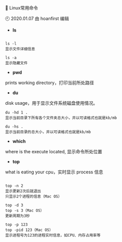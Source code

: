 🐾 Linux常用命令

🕘 2020.01.07 由 hoanfirst 编辑


- **ls**

```

ls -l
显示文件详细信息

ls -a
显示隐藏文件

```



- **pwd**

prints working directory，打印当前所处路径



- **du**

disk usage，用于显示文件系统磁盘使用情况。

```
du -hd 1 .
显示当前目录下所有各个文件夹总大小，并以可读格式也就是kb/mb

du -hs .
显示当前目录的总大小，并以可读格式也就是kb/mb

```



- **which**

where is the execute located, 显示命令所处位置



- **top**

what is eating your cpu，实时显示 process 信息

```

top -n 2
显示更新2次后就退出
只显示2个进程的信息（Mac OS）

top -d 3
top -s 3（Mac OS）
更新周期为3秒

top -p 123
top -pid 123（Mac OS）
显示进程号为123的进程实时信息，如CPU、内存占用率等


```
